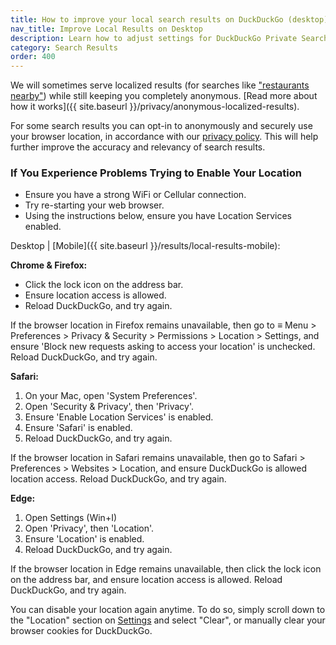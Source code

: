 ```yaml
---
title: How to improve your local search results on DuckDuckGo (desktop)
nav_title: Improve Local Results on Desktop
description: Learn how to adjust settings for DuckDuckGo Private Search to get the search results you want.
category: Search Results
order: 400
---
```


We will sometimes serve localized results (for searches like ["restaurants nearby"](https://duckduckgo.com/?q=restaurants+nearby)) while still keeping you completely anonymous. [Read more about how it works]({{ site.baseurl }}/privacy/anonymous-localized-results).

For some search results you can opt-in to anonymously and securely use your browser location, in accordance with our [privacy policy](https://duckduckgo.com/privacy). This will help further improve the accuracy and relevancy of search results.

### If You Experience Problems Trying to Enable Your Location

-   Ensure you have a strong WiFi or Cellular connection.
-   Try re-starting your web browser.
-   Using the instructions below, ensure you have Location Services enabled.

Desktop | [Mobile]({{ site.baseurl }}/results/local-results-mobile):

**Chrome &amp; Firefox:**

-   Click the lock icon on the address bar.
-   Ensure location access is allowed.
-   Reload DuckDuckGo, and try again.

If the browser location in Firefox remains unavailable, then go to ≡ Menu &gt; Preferences &gt; Privacy &amp; Security &gt; Permissions &gt; Location &gt; Settings, and ensure 'Block new requests asking to access your location' is unchecked. Reload DuckDuckGo, and try again.

**Safari:**

1. On your Mac, open 'System Preferences'.
1. Open 'Security &amp; Privacy', then 'Privacy'.
1. Ensure 'Enable Location Services' is enabled.
1. Ensure 'Safari' is enabled.
1. Reload DuckDuckGo, and try again.

If the browser location in Safari remains unavailable, then go to Safari &gt; Preferences &gt; Websites &gt; Location, and ensure DuckDuckGo is allowed location access. Reload DuckDuckGo, and try again.

**Edge:**

1. Open Settings (Win+I)
1. Open 'Privacy', then 'Location'.
1. Ensure 'Location' is enabled.
1. Reload DuckDuckGo, and try again.

If the browser location in Edge remains unavailable, then click the lock icon on the address bar, and ensure location access is allowed. Reload DuckDuckGo, and try again.

You can disable your location again anytime. To do so, simply scroll down to the "Location" section on [Settings](https://duckduckgo.com/settings) and select "Clear", or manually clear your browser cookies for DuckDuckGo.
